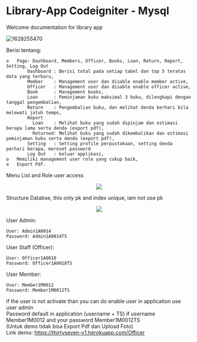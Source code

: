 # Library-App Codeigniter - Mysql
Welcome documentation for library app

![1628255470](https://user-images.githubusercontent.com/77251566/129654763-35529622-9963-4d3e-9e54-e768634bed82.png)

Berisi tentang:

    o	Page: Dashboard, Members, Officer, Books, Loan, Return, Report, Setting, Log Out
            Dashboard : Berisi total pada setiap tabel dan top 5 teratas data yang terbaru,
            Member    : Management user dan disable enable member active,
            Officer   : Management user dan disable enable officer active,
            Book      : Management books,
            Loan      : Peminjaman buku maksimal 3 buku, dilengkapi dengan tanggal pengembalian,
            Return    : Pengembalian buku, dan melihat denda berhari bila melewati jatuh tempo,
            Report
              Loan    : Melihat buku yang sudah dipinjam dan estimasi berapa lama serta denda (export pdf),
              Returned: Melihat buku yang sudah dikembalikan dan estimasi peminjaman buku serta denda (export pdf),
            Setting   : Setting profile perpustakaan, setting denda perhari berapa, mereset password
            Log Out   : keluar applikasi,
    o	Memiliki management user role yang cukup baik,
    o	Export Pdf.

Menu List and Role user access

<p align="center">
  <img src="https://user-images.githubusercontent.com/77251566/124707214-b5fbeb00-df22-11eb-9f9b-b067c19b3580.png">
</p>


Structure Databse, this only pk and index unique, iam not use pk
<p align="center">
  <img src="https://user-images.githubusercontent.com/77251566/124686783-e67d5e00-defd-11eb-858f-785989e17f85.png">
</p>

User Admin:

    User: Admin1A0014 
    Password: Admin1A0014TS 
User Staff (Officer):

    User: Officer1A0018 
    Password: Officer1A0018TS 
User Member:

    User: Member1M0012 
    Password: Member1M0012TS 
if the user is not activate than you can do enable user in application use user admin </br>
Password default in application (username + TS) if username Member1M0012 and your password Member1M0012TS </br>
(Untuk demo tidak bisa Export Pdf dan Upload Foto) </br>
Link demo: https://thirtyseven-v1.herokuapp.com/Officer

